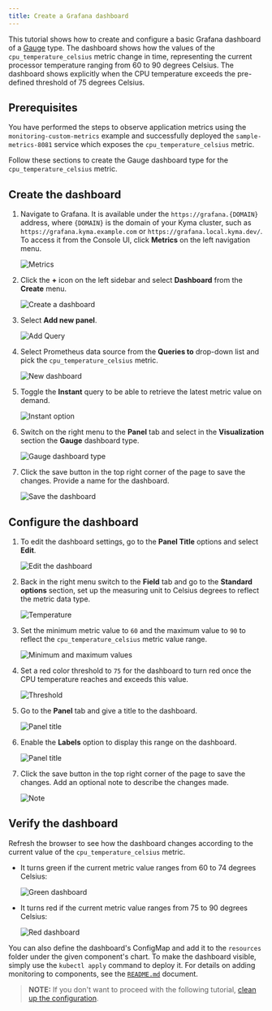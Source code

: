 ```yaml
---
title: Create a Grafana dashboard
---
```


This tutorial shows how to create and configure a basic Grafana dashboard of a [Gauge](https://grafana.com/docs/grafana/latest/panels/visualizations/gauge-panel/#gauge-panel) type. The dashboard shows how the values of the `cpu_temperature_celsius` metric change in time, representing the current processor temperature ranging from 60 to 90 degrees Celsius. The dashboard shows explicitly when the CPU temperature exceeds the pre-defined threshold of 75 degrees Celsius.

## Prerequisites

You have performed the steps to observe application metrics using the `monitoring-custom-metrics` example and successfully deployed the `sample-metrics-8081` service which exposes the `cpu_temperature_celsius` metric.

Follow these sections to create the Gauge dashboard type for the `cpu_temperature_celsius` metric.

## Create the dashboard

1. Navigate to Grafana. It is available under the `https://grafana.{DOMAIN}` address, where `{DOMAIN}` is the domain of your Kyma cluster, such as `https://grafana.kyma.example.com` or `https://grafana.local.kyma.dev/`. To access it from the Console UI, click **Metrics** on the left navigation menu.

   ![Metrics](./assets/metrics.png)

2. Click the **+** icon on the left sidebar and select **Dashboard** from the **Create** menu.

   ![Create a dashboard](./assets/create-dashboard.png)

3. Select **Add new panel**.

   ![Add Query](./assets/add-query.png)

4. Select Prometheus data source from the **Queries to** drop-down list and pick the `cpu_temperature_celsius` metric.

   ![New dashboard](./assets/new-dashboard.png)

5. Toggle the **Instant** query to be able to retrieve the latest metric value on demand.

   ![Instant option](./assets/instant.png)

6. Switch on the right menu to the **Panel** tab and select in the **Visualization** section the **Gauge** dashboard type.

   ![Gauge dashboard type](./assets/gauge-dashboard-type.png)

7. Click the save button in the top right corner of the page to save the changes. Provide a name for the dashboard.

   ![Save the dashboard](./assets/save-dashboard.png)

## Configure the dashboard

1. To edit the dashboard settings, go to the **Panel Title** options and select **Edit**.

   ![Edit the dashboard](./assets/edit-dashboard.png)

2. Back in the right menu switch to the **Field** tab and go to the **Standard options** section, set up the measuring unit to Celsius degrees to reflect the metric data type.

   ![Temperature](./assets/temperature-celsius.png)

3. Set the minimum metric value to `60` and the maximum value to `90` to reflect the `cpu_temperature_celsius` metric value range.

   ![Minimum and maximum values](./assets/min-max-values.png)

4. Set a red color threshold to `75` for the dashboard to turn red once the CPU temperature reaches and exceeds this value.

   ![Threshold](./assets/threshold.png)

5. Go to the **Panel** tab and give a title to the dashboard.

   ![Panel title](./assets/panel-title.png)

6. Enable the **Labels** option to display this range on the dashboard.

   ![Panel title](./assets/enable-labels.png)

7. Click the save button in the top right corner of the page to save the changes. Add an optional note to describe the changes made.

   ![Note](./assets/save-note.png)

## Verify the dashboard

Refresh the browser to see how the dashboard changes according to the current value of the `cpu_temperature_celsius` metric.

- It turns green if the current metric value ranges from 60 to 74 degrees Celsius:

   ![Green dashboard](./assets/green-dashboard.png)

- It turns red if the current metric value ranges from 75 to 90 degrees Celsius:

   ![Red dashboard](./assets/red-dashboard.png)

You can also define the dashboard's ConfigMap and add it to the `resources` folder under the given component's chart. To make the dashboard visible, simply use the `kubectl apply` command to deploy it. For details on adding monitoring to components, see the [`README.md`](https://github.com/kyma-project/kyma/blob/master/resources/monitoring/charts/grafana/README.md) document.

> **NOTE:** If you don't want to proceed with the following tutorial, [clean up the configuration](obsv-06-clean-up-configuration.md).
